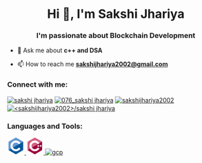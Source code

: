 <h1 align="center">Hi 👋, I'm Sakshi Jhariya</h1>
<h3 align="center">I'm passionate about Blockchain Development</h3>

- 💬 Ask me about **c++ and DSA**

- 📫 How to reach me **sakshijhariya2002@gmail.com**

<h3 align="left">Connect with me:</h3>
<p align="left">
<a href="https://linkedin.com/in/sakshi jhariya" target="blank"><img align="center" src="https://raw.githubusercontent.com/rahuldkjain/github-profile-readme-generator/master/src/images/icons/Social/linked-in-alt.svg" alt="sakshi jhariya" height="30" width="40" /></a>
<a href="https://www.hackerrank.com/076_sakshi jhariya" target="blank"><img align="center" src="https://raw.githubusercontent.com/rahuldkjain/github-profile-readme-generator/master/src/images/icons/Social/hackerrank.svg" alt="076_sakshi jhariya" height="30" width="40" /></a>
<a href="https://www.leetcode.com/sakshijhariya2002" target="blank"><img align="center" src="https://raw.githubusercontent.com/rahuldkjain/github-profile-readme-generator/master/src/images/icons/Social/leet-code.svg" alt="sakshijhariya2002" height="30" width="40" /></a>
<a href="https://auth.geeksforgeeks.org/user/<sakshijhariya2002>/sakshi jhariya" target="blank"><img align="center" src="https://raw.githubusercontent.com/rahuldkjain/github-profile-readme-generator/master/src/images/icons/Social/geeks-for-geeks.svg" alt="<sakshijhariya2002>/sakshi jhariya" height="30" width="40" /></a>
</p>

<h3 align="left">Languages and Tools:</h3>
<p align="left"> <a href="https://www.cprogramming.com/" target="_blank" rel="noreferrer"> <img src="https://raw.githubusercontent.com/devicons/devicon/master/icons/c/c-original.svg" alt="c" width="40" height="40"/> </a> <a href="https://www.w3schools.com/cpp/" target="_blank" rel="noreferrer"> <img src="https://raw.githubusercontent.com/devicons/devicon/master/icons/cplusplus/cplusplus-original.svg" alt="cplusplus" width="40" height="40"/> </a> <a href="https://cloud.google.com" target="_blank" rel="noreferrer"> <img src="https://www.vectorlogo.zone/logos/google_cloud/google_cloud-icon.svg" alt="gcp" width="40" height="40"/> </a> </p>

